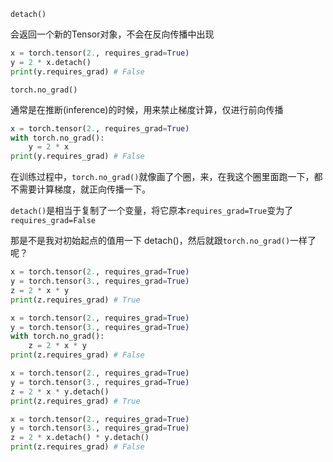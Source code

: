 `detach()`

会返回一个新的Tensor对象，不会在反向传播中出现

```python
x = torch.tensor(2., requires_grad=True)
y = 2 * x.detach()
print(y.requires_grad) # False
```



`torch.no_grad()`

通常是在推断(inference)的时候，用来禁止梯度计算，仅进行前向传播

```python
x = torch.tensor(2., requires_grad=True)
with torch.no_grad():
	y = 2 * x
print(y.requires_grad) # False
```





在训练过程中，`torch.no_grad()`就像画了个圈，来，在我这个圈里面跑一下，都不需要计算梯度，就正向传播一下。

`detach()`是相当于复制了一个变量，将它原本`requires_grad=True`变为了`requires_grad=False`

那是不是我对初始起点的值用一下 detach()，然后就跟`torch.no_grad()`一样了呢？





```python
x = torch.tensor(2., requires_grad=True)
y = torch.tensor(3., requires_grad=True)
z = 2 * x * y
print(z.requires_grad) # True
```

```python
x = torch.tensor(2., requires_grad=True)
y = torch.tensor(3., requires_grad=True)
with torch.no_grad():
	z = 2 * x * y
print(z.requires_grad) # False
```

```python
x = torch.tensor(2., requires_grad=True)
y = torch.tensor(3., requires_grad=True)
z = 2 * x * y.detach() 
print(z.requires_grad) # True
```

```python
x = torch.tensor(2., requires_grad=True)
y = torch.tensor(3., requires_grad=True)
z = 2 * x.detach() * y.detach() 
print(z.requires_grad) # False
```


